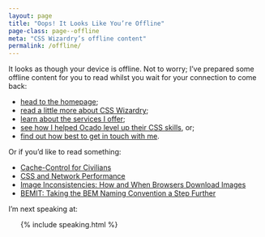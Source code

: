 ```yaml
---
layout: page
title: "Oops! It Looks Like You’re Offline"
page-class: page--offline
meta: "CSS Wizardry’s offline content"
permalink: /offline/
---
```


It looks as though your device is offline. Not to worry; I’ve prepared some
offline content for you to read whilst you wait for your connection to come
back:

* [head to the homepage](/);
* [read a little more about CSS Wizardry](/about/);
* [learn about the services I offer](/services/);
* [see how I helped Ocado level up their CSS skills](/case-studies/ocado-workshop/), or;
* [find out how best to get in touch with me](/contact/).

Or if you’d like to read something:

* [Cache-Control for Civilians](/2019/03/cache-control-for-civilians/)
* [CSS and Network Performance](/2018/11/css-and-network-performance/)
* [Image Inconsistencies: How and When Browsers Download Images](/2018/06/image-inconsistencies-how-and-when-browsers-download-images/)
* [BEMIT: Taking the BEM Naming Convention a Step Further](/2015/08/bemit-taking-the-bem-naming-convention-a-step-further/)

I’m next speaking at:

<ul>

  {% include speaking.html %}

</ul>
